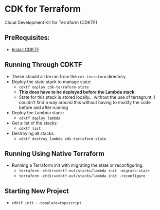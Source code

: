 # CDK for Terraform

Cloud Development Kit for Terraform (CDKTF)

## PreRequisites:
* [Install CDKTF](https://learn.hashicorp.com/tutorials/terraform/cdktf-install?in=terraform/cdktf)

## Running Through CDKTF
* These should all be ran from the `cdk-terraform` directory
* Deploy the state stack to manage state:
  * `cdktf deploy cdk-terraform-state`
  * **This does have to be deployed before the Lambda stack**
  * State for this stack is stored locally... without the use of terragrunt, I couldn't find a way around this without having to modify the code before and after running
* Deploy the Lambda stack:
  * `cdktf deploy lambda`
* Get a list of the stacks:
  * `cdktf list`
* Destroying all stacks:
  * `cdktf destroy lambda cdk-terraform-state`

## Running Using Native Terraform
* Running a Terraform init with migrating the state or reconfiguring:
  * `terraform -chdir=cdktf.out/stacks/lambda init -migrate-state`
  * `terraform -chdir=cdktf.out/stacks/lambda init -reconfigure`

## Starting New Project
* `cdktf init --template=typescript`
